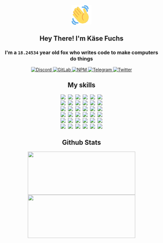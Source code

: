 <div><p align=center><img src=./resources/images/wave.gif width=64px height=64px></p><h2 align=center>Hey There! I'm Käse Fuchs</h2><h3 align=center>I'm a <code>18.24534</code> year old fox who writes code to make computers do things</h3><p align=center><a href=https://discord.com/users/507526681125322772><img alt=Discord src="https://img.shields.io/badge/Discord-5865F2?logo=discord&logoColor=white&style=flat-square#3c9e1725238b3a806c4dde768a72dd0a"> </a><a href=https://gitlab.com/kasefuchs><img alt=GitLab src="https://img.shields.io/badge/GitLab-330F63?logo=gitlab&logoColor=white&style=flat-square#3c9e1725238b3a806c4dde768a72dd0a"> </a><a href=https://npmjs.com/~kasefuchs><img alt=NPM src="https://img.shields.io/badge/NPM-CB3837?logo=npm&logoColor=white&style=flat-square#3c9e1725238b3a806c4dde768a72dd0a"> </a><a href=https://t.me/kasefuchs><img alt=Telegram src="https://img.shields.io/badge/Telegram-2CA5E0?logo=telegram&logoColor=white&style=flat-square#3c9e1725238b3a806c4dde768a72dd0a"> </a><a href=https://twitter.com/kasefuchs><img alt=Twitter src="https://img.shields.io/badge/Twitter-1DA1F2?logo=twitter&logoColor=white&style=flat-square#3c9e1725238b3a806c4dde768a72dd0a"></a></p><h2 align=center>My skills</h2><p align=center><a href=https://aws.amazon.com/ ><picture><source srcset="https://skillicons.dev/icons?i=aws&theme=dark#3c9e1725238b3a806c4dde768a72dd0a" media="(prefers-color-scheme: dark)"><source srcset="https://skillicons.dev/icons?i=aws&theme=light#3c9e1725238b3a806c4dde768a72dd0a" media="(prefers-color-scheme: light), (prefers-color-scheme: no-preference)"><img src="https://skillicons.dev/icons?i=aws&theme=light#3c9e1725238b3a806c4dde768a72dd0a"></picture></a>&nbsp;&nbsp;<a href=https://en.wikipedia.org/wiki/Bash_(Unix_shell)><picture><source srcset="https://skillicons.dev/icons?i=bash&theme=dark#3c9e1725238b3a806c4dde768a72dd0a" media="(prefers-color-scheme: dark)"><source srcset="https://skillicons.dev/icons?i=bash&theme=light#3c9e1725238b3a806c4dde768a72dd0a" media="(prefers-color-scheme: light), (prefers-color-scheme: no-preference)"><img src="https://skillicons.dev/icons?i=bash&theme=light#3c9e1725238b3a806c4dde768a72dd0a"></picture></a>&nbsp;&nbsp;<a href=https://discord.com/developers/docs><picture><source srcset="https://skillicons.dev/icons?i=bots&theme=dark#3c9e1725238b3a806c4dde768a72dd0a" media="(prefers-color-scheme: dark)"><source srcset="https://skillicons.dev/icons?i=bots&theme=light#3c9e1725238b3a806c4dde768a72dd0a" media="(prefers-color-scheme: light), (prefers-color-scheme: no-preference)"><img src="https://skillicons.dev/icons?i=bots&theme=light#3c9e1725238b3a806c4dde768a72dd0a"></picture></a>&nbsp;&nbsp;<a href=https://www.cloudflare.com/ ><picture><source srcset="https://skillicons.dev/icons?i=cloudflare&theme=dark#3c9e1725238b3a806c4dde768a72dd0a" media="(prefers-color-scheme: dark)"><source srcset="https://skillicons.dev/icons?i=cloudflare&theme=light#3c9e1725238b3a806c4dde768a72dd0a" media="(prefers-color-scheme: light), (prefers-color-scheme: no-preference)"><img src="https://skillicons.dev/icons?i=cloudflare&theme=light#3c9e1725238b3a806c4dde768a72dd0a"></picture></a>&nbsp;&nbsp;<a href=https://en.wikipedia.org/wiki/CSS><picture><source srcset="https://skillicons.dev/icons?i=css&theme=dark#3c9e1725238b3a806c4dde768a72dd0a" media="(prefers-color-scheme: dark)"><source srcset="https://skillicons.dev/icons?i=css&theme=light#3c9e1725238b3a806c4dde768a72dd0a" media="(prefers-color-scheme: light), (prefers-color-scheme: no-preference)"><img src="https://skillicons.dev/icons?i=css&theme=light#3c9e1725238b3a806c4dde768a72dd0a"></picture></a>&nbsp;&nbsp;<a href=https://www.docker.com/ ><picture><source srcset="https://skillicons.dev/icons?i=docker&theme=dark#3c9e1725238b3a806c4dde768a72dd0a" media="(prefers-color-scheme: dark)"><source srcset="https://skillicons.dev/icons?i=docker&theme=light#3c9e1725238b3a806c4dde768a72dd0a" media="(prefers-color-scheme: light), (prefers-color-scheme: no-preference)"><img src="https://skillicons.dev/icons?i=docker&theme=light#3c9e1725238b3a806c4dde768a72dd0a"></picture></a><br><a href=https://www.electronjs.org/ ><picture><source srcset="https://skillicons.dev/icons?i=electron&theme=dark#3c9e1725238b3a806c4dde768a72dd0a" media="(prefers-color-scheme: dark)"><source srcset="https://skillicons.dev/icons?i=electron&theme=light#3c9e1725238b3a806c4dde768a72dd0a" media="(prefers-color-scheme: light), (prefers-color-scheme: no-preference)"><img src="https://skillicons.dev/icons?i=electron&theme=light#3c9e1725238b3a806c4dde768a72dd0a"></picture></a>&nbsp;&nbsp;<a href=https://expressjs.com/ ><picture><source srcset="https://skillicons.dev/icons?i=express&theme=dark#3c9e1725238b3a806c4dde768a72dd0a" media="(prefers-color-scheme: dark)"><source srcset="https://skillicons.dev/icons?i=express&theme=light#3c9e1725238b3a806c4dde768a72dd0a" media="(prefers-color-scheme: light), (prefers-color-scheme: no-preference)"><img src="https://skillicons.dev/icons?i=express&theme=light#3c9e1725238b3a806c4dde768a72dd0a"></picture></a>&nbsp;&nbsp;<a href=https://www.figma.com/ ><picture><source srcset="https://skillicons.dev/icons?i=figma&theme=dark#3c9e1725238b3a806c4dde768a72dd0a" media="(prefers-color-scheme: dark)"><source srcset="https://skillicons.dev/icons?i=figma&theme=light#3c9e1725238b3a806c4dde768a72dd0a" media="(prefers-color-scheme: light), (prefers-color-scheme: no-preference)"><img src="https://skillicons.dev/icons?i=figma&theme=light#3c9e1725238b3a806c4dde768a72dd0a"></picture></a>&nbsp;&nbsp;<a href=https://firebase.google.com/ ><picture><source srcset="https://skillicons.dev/icons?i=firebase&theme=dark#3c9e1725238b3a806c4dde768a72dd0a" media="(prefers-color-scheme: dark)"><source srcset="https://skillicons.dev/icons?i=firebase&theme=light#3c9e1725238b3a806c4dde768a72dd0a" media="(prefers-color-scheme: light), (prefers-color-scheme: no-preference)"><img src="https://skillicons.dev/icons?i=firebase&theme=light#3c9e1725238b3a806c4dde768a72dd0a"></picture></a>&nbsp;&nbsp;<a href=https://flask.palletsprojects.com/ ><picture><source srcset="https://skillicons.dev/icons?i=flask&theme=dark#3c9e1725238b3a806c4dde768a72dd0a" media="(prefers-color-scheme: dark)"><source srcset="https://skillicons.dev/icons?i=flask&theme=light#3c9e1725238b3a806c4dde768a72dd0a" media="(prefers-color-scheme: light), (prefers-color-scheme: no-preference)"><img src="https://skillicons.dev/icons?i=flask&theme=light#3c9e1725238b3a806c4dde768a72dd0a"></picture></a>&nbsp;&nbsp;<a href=https://cloud.google.com/ ><picture><source srcset="https://skillicons.dev/icons?i=gcp&theme=dark#3c9e1725238b3a806c4dde768a72dd0a" media="(prefers-color-scheme: dark)"><source srcset="https://skillicons.dev/icons?i=gcp&theme=light#3c9e1725238b3a806c4dde768a72dd0a" media="(prefers-color-scheme: light), (prefers-color-scheme: no-preference)"><img src="https://skillicons.dev/icons?i=gcp&theme=light#3c9e1725238b3a806c4dde768a72dd0a"></picture></a><br><a href=https://git-scm.com/ ><picture><source srcset="https://skillicons.dev/icons?i=git&theme=dark#3c9e1725238b3a806c4dde768a72dd0a" media="(prefers-color-scheme: dark)"><source srcset="https://skillicons.dev/icons?i=git&theme=light#3c9e1725238b3a806c4dde768a72dd0a" media="(prefers-color-scheme: light), (prefers-color-scheme: no-preference)"><img src="https://skillicons.dev/icons?i=git&theme=light#3c9e1725238b3a806c4dde768a72dd0a"></picture></a>&nbsp;&nbsp;<a href=https://github.com/ ><picture><source srcset="https://skillicons.dev/icons?i=github&theme=dark#3c9e1725238b3a806c4dde768a72dd0a" media="(prefers-color-scheme: dark)"><source srcset="https://skillicons.dev/icons?i=github&theme=light#3c9e1725238b3a806c4dde768a72dd0a" media="(prefers-color-scheme: light), (prefers-color-scheme: no-preference)"><img src="https://skillicons.dev/icons?i=github&theme=light#3c9e1725238b3a806c4dde768a72dd0a"></picture></a>&nbsp;&nbsp;<a href=https://gitlab.com/ ><picture><source srcset="https://skillicons.dev/icons?i=gitlab&theme=dark#3c9e1725238b3a806c4dde768a72dd0a" media="(prefers-color-scheme: dark)"><source srcset="https://skillicons.dev/icons?i=gitlab&theme=light#3c9e1725238b3a806c4dde768a72dd0a" media="(prefers-color-scheme: light), (prefers-color-scheme: no-preference)"><img src="https://skillicons.dev/icons?i=gitlab&theme=light#3c9e1725238b3a806c4dde768a72dd0a"></picture></a>&nbsp;&nbsp;<a href=https://www.heroku.com/ ><picture><source srcset="https://skillicons.dev/icons?i=heroku&theme=dark#3c9e1725238b3a806c4dde768a72dd0a" media="(prefers-color-scheme: dark)"><source srcset="https://skillicons.dev/icons?i=heroku&theme=light#3c9e1725238b3a806c4dde768a72dd0a" media="(prefers-color-scheme: light), (prefers-color-scheme: no-preference)"><img src="https://skillicons.dev/icons?i=heroku&theme=light#3c9e1725238b3a806c4dde768a72dd0a"></picture></a>&nbsp;&nbsp;<a href=https://en.wikipedia.org/wiki/HTML><picture><source srcset="https://skillicons.dev/icons?i=html&theme=dark#3c9e1725238b3a806c4dde768a72dd0a" media="(prefers-color-scheme: dark)"><source srcset="https://skillicons.dev/icons?i=html&theme=light#3c9e1725238b3a806c4dde768a72dd0a" media="(prefers-color-scheme: light), (prefers-color-scheme: no-preference)"><img src="https://skillicons.dev/icons?i=html&theme=light#3c9e1725238b3a806c4dde768a72dd0a"></picture></a>&nbsp;&nbsp;<a href=https://en.wikipedia.org/wiki/JavaScript><picture><source srcset="https://skillicons.dev/icons?i=js&theme=dark#3c9e1725238b3a806c4dde768a72dd0a" media="(prefers-color-scheme: dark)"><source srcset="https://skillicons.dev/icons?i=js&theme=light#3c9e1725238b3a806c4dde768a72dd0a" media="(prefers-color-scheme: light), (prefers-color-scheme: no-preference)"><img src="https://skillicons.dev/icons?i=js&theme=light#3c9e1725238b3a806c4dde768a72dd0a"></picture></a><br><a href=https://en.wikipedia.org/wiki/Linux><picture><source srcset="https://skillicons.dev/icons?i=linux&theme=dark#3c9e1725238b3a806c4dde768a72dd0a" media="(prefers-color-scheme: dark)"><source srcset="https://skillicons.dev/icons?i=linux&theme=light#3c9e1725238b3a806c4dde768a72dd0a" media="(prefers-color-scheme: light), (prefers-color-scheme: no-preference)"><img src="https://skillicons.dev/icons?i=linux&theme=light#3c9e1725238b3a806c4dde768a72dd0a"></picture></a>&nbsp;&nbsp;<a href=https://mui.com/ ><picture><source srcset="https://skillicons.dev/icons?i=materialui&theme=dark#3c9e1725238b3a806c4dde768a72dd0a" media="(prefers-color-scheme: dark)"><source srcset="https://skillicons.dev/icons?i=materialui&theme=light#3c9e1725238b3a806c4dde768a72dd0a" media="(prefers-color-scheme: light), (prefers-color-scheme: no-preference)"><img src="https://skillicons.dev/icons?i=materialui&theme=light#3c9e1725238b3a806c4dde768a72dd0a"></picture></a>&nbsp;&nbsp;<a href=https://en.wikipedia.org/wiki/Markdown><picture><source srcset="https://skillicons.dev/icons?i=md&theme=dark#3c9e1725238b3a806c4dde768a72dd0a" media="(prefers-color-scheme: dark)"><source srcset="https://skillicons.dev/icons?i=md&theme=light#3c9e1725238b3a806c4dde768a72dd0a" media="(prefers-color-scheme: light), (prefers-color-scheme: no-preference)"><img src="https://skillicons.dev/icons?i=md&theme=light#3c9e1725238b3a806c4dde768a72dd0a"></picture></a>&nbsp;&nbsp;<a href=https://www.mongodb.com/ ><picture><source srcset="https://skillicons.dev/icons?i=mongodb&theme=dark#3c9e1725238b3a806c4dde768a72dd0a" media="(prefers-color-scheme: dark)"><source srcset="https://skillicons.dev/icons?i=mongodb&theme=light#3c9e1725238b3a806c4dde768a72dd0a" media="(prefers-color-scheme: light), (prefers-color-scheme: no-preference)"><img src="https://skillicons.dev/icons?i=mongodb&theme=light#3c9e1725238b3a806c4dde768a72dd0a"></picture></a>&nbsp;&nbsp;<a href=https://www.mysql.com/ ><picture><source srcset="https://skillicons.dev/icons?i=mysql&theme=dark#3c9e1725238b3a806c4dde768a72dd0a" media="(prefers-color-scheme: dark)"><source srcset="https://skillicons.dev/icons?i=mysql&theme=light#3c9e1725238b3a806c4dde768a72dd0a" media="(prefers-color-scheme: light), (prefers-color-scheme: no-preference)"><img src="https://skillicons.dev/icons?i=mysql&theme=light#3c9e1725238b3a806c4dde768a72dd0a"></picture></a>&nbsp;&nbsp;<a href=https://nextjs.org/ ><picture><source srcset="https://skillicons.dev/icons?i=nextjs&theme=dark#3c9e1725238b3a806c4dde768a72dd0a" media="(prefers-color-scheme: dark)"><source srcset="https://skillicons.dev/icons?i=nextjs&theme=light#3c9e1725238b3a806c4dde768a72dd0a" media="(prefers-color-scheme: light), (prefers-color-scheme: no-preference)"><img src="https://skillicons.dev/icons?i=nextjs&theme=light#3c9e1725238b3a806c4dde768a72dd0a"></picture></a><br><a href=https://nodejs.org/en/ ><picture><source srcset="https://skillicons.dev/icons?i=nodejs&theme=dark#3c9e1725238b3a806c4dde768a72dd0a" media="(prefers-color-scheme: dark)"><source srcset="https://skillicons.dev/icons?i=nodejs&theme=light#3c9e1725238b3a806c4dde768a72dd0a" media="(prefers-color-scheme: light), (prefers-color-scheme: no-preference)"><img src="https://skillicons.dev/icons?i=nodejs&theme=light#3c9e1725238b3a806c4dde768a72dd0a"></picture></a>&nbsp;&nbsp;<a href=https://www.postgresql.org/ ><picture><source srcset="https://skillicons.dev/icons?i=postgres&theme=dark#3c9e1725238b3a806c4dde768a72dd0a" media="(prefers-color-scheme: dark)"><source srcset="https://skillicons.dev/icons?i=postgres&theme=light#3c9e1725238b3a806c4dde768a72dd0a" media="(prefers-color-scheme: light), (prefers-color-scheme: no-preference)"><img src="https://skillicons.dev/icons?i=postgres&theme=light#3c9e1725238b3a806c4dde768a72dd0a"></picture></a>&nbsp;&nbsp;<a href=https://learn.microsoft.com/en-us/powershell/ ><picture><source srcset="https://skillicons.dev/icons?i=powershell&theme=dark#3c9e1725238b3a806c4dde768a72dd0a" media="(prefers-color-scheme: dark)"><source srcset="https://skillicons.dev/icons?i=powershell&theme=light#3c9e1725238b3a806c4dde768a72dd0a" media="(prefers-color-scheme: light), (prefers-color-scheme: no-preference)"><img src="https://skillicons.dev/icons?i=powershell&theme=light#3c9e1725238b3a806c4dde768a72dd0a"></picture></a>&nbsp;&nbsp;<a href=https://www.python.org/ ><picture><source srcset="https://skillicons.dev/icons?i=py&theme=dark#3c9e1725238b3a806c4dde768a72dd0a" media="(prefers-color-scheme: dark)"><source srcset="https://skillicons.dev/icons?i=py&theme=light#3c9e1725238b3a806c4dde768a72dd0a" media="(prefers-color-scheme: light), (prefers-color-scheme: no-preference)"><img src="https://skillicons.dev/icons?i=py&theme=light#3c9e1725238b3a806c4dde768a72dd0a"></picture></a>&nbsp;&nbsp;<a href=https://www.raspberrypi.org/ ><picture><source srcset="https://skillicons.dev/icons?i=raspberrypi&theme=dark#3c9e1725238b3a806c4dde768a72dd0a" media="(prefers-color-scheme: dark)"><source srcset="https://skillicons.dev/icons?i=raspberrypi&theme=light#3c9e1725238b3a806c4dde768a72dd0a" media="(prefers-color-scheme: light), (prefers-color-scheme: no-preference)"><img src="https://skillicons.dev/icons?i=raspberrypi&theme=light#3c9e1725238b3a806c4dde768a72dd0a"></picture></a>&nbsp;&nbsp;<a href=https://reactjs.org/ ><picture><source srcset="https://skillicons.dev/icons?i=react&theme=dark#3c9e1725238b3a806c4dde768a72dd0a" media="(prefers-color-scheme: dark)"><source srcset="https://skillicons.dev/icons?i=react&theme=light#3c9e1725238b3a806c4dde768a72dd0a" media="(prefers-color-scheme: light), (prefers-color-scheme: no-preference)"><img src="https://skillicons.dev/icons?i=react&theme=light#3c9e1725238b3a806c4dde768a72dd0a"></picture></a><br><a href=https://redux.js.org/ ><picture><source srcset="https://skillicons.dev/icons?i=redux&theme=dark#3c9e1725238b3a806c4dde768a72dd0a" media="(prefers-color-scheme: dark)"><source srcset="https://skillicons.dev/icons?i=redux&theme=light#3c9e1725238b3a806c4dde768a72dd0a" media="(prefers-color-scheme: light), (prefers-color-scheme: no-preference)"><img src="https://skillicons.dev/icons?i=redux&theme=light#3c9e1725238b3a806c4dde768a72dd0a"></picture></a>&nbsp;&nbsp;<a href=https://en.wikipedia.org/wiki/Regular_expression><picture><source srcset="https://skillicons.dev/icons?i=regex&theme=dark#3c9e1725238b3a806c4dde768a72dd0a" media="(prefers-color-scheme: dark)"><source srcset="https://skillicons.dev/icons?i=regex&theme=light#3c9e1725238b3a806c4dde768a72dd0a" media="(prefers-color-scheme: light), (prefers-color-scheme: no-preference)"><img src="https://skillicons.dev/icons?i=regex&theme=light#3c9e1725238b3a806c4dde768a72dd0a"></picture></a>&nbsp;&nbsp;<a href=https://en.wikipedia.org/wiki/Sass_(stylesheet_language)><picture><source srcset="https://skillicons.dev/icons?i=sass&theme=dark#3c9e1725238b3a806c4dde768a72dd0a" media="(prefers-color-scheme: dark)"><source srcset="https://skillicons.dev/icons?i=sass&theme=light#3c9e1725238b3a806c4dde768a72dd0a" media="(prefers-color-scheme: light), (prefers-color-scheme: no-preference)"><img src="https://skillicons.dev/icons?i=sass&theme=light#3c9e1725238b3a806c4dde768a72dd0a"></picture></a>&nbsp;&nbsp;<a href=https://www.typescriptlang.org/ ><picture><source srcset="https://skillicons.dev/icons?i=ts&theme=dark#3c9e1725238b3a806c4dde768a72dd0a" media="(prefers-color-scheme: dark)"><source srcset="https://skillicons.dev/icons?i=ts&theme=light#3c9e1725238b3a806c4dde768a72dd0a" media="(prefers-color-scheme: light), (prefers-color-scheme: no-preference)"><img src="https://skillicons.dev/icons?i=ts&theme=light#3c9e1725238b3a806c4dde768a72dd0a"></picture></a>&nbsp;&nbsp;<a href=https://unity.com/ ><picture><source srcset="https://skillicons.dev/icons?i=unity&theme=dark#3c9e1725238b3a806c4dde768a72dd0a" media="(prefers-color-scheme: dark)"><source srcset="https://skillicons.dev/icons?i=unity&theme=light#3c9e1725238b3a806c4dde768a72dd0a" media="(prefers-color-scheme: light), (prefers-color-scheme: no-preference)"><img src="https://skillicons.dev/icons?i=unity&theme=light#3c9e1725238b3a806c4dde768a72dd0a"></picture></a>&nbsp;&nbsp;<a href=https://workers.cloudflare.com/ ><picture><source srcset="https://skillicons.dev/icons?i=workers&theme=dark#3c9e1725238b3a806c4dde768a72dd0a" media="(prefers-color-scheme: dark)"><source srcset="https://skillicons.dev/icons?i=workers&theme=light#3c9e1725238b3a806c4dde768a72dd0a" media="(prefers-color-scheme: light), (prefers-color-scheme: no-preference)"><img src="https://skillicons.dev/icons?i=workers&theme=light#3c9e1725238b3a806c4dde768a72dd0a"></picture></a><br></p><h2 align=center>Github Stats</h2><p align=center><picture><source srcset="https://github-readme-stats-kasefuchs.vercel.app/api/?count_private=true&hide_border=true&hide_rank=true&line_height=20&hide_title=true&username=Kasefuchs&theme=dark#3c9e1725238b3a806c4dde768a72dd0a" media="(prefers-color-scheme: dark)"><source srcset="https://github-readme-stats-kasefuchs.vercel.app/api/?count_private=true&hide_border=true&hide_rank=true&line_height=20&hide_title=true&username=Kasefuchs&theme=light#3c9e1725238b3a806c4dde768a72dd0a" media="(prefers-color-scheme: light), (prefers-color-scheme: no-preference)"><img align=middle width=350 height=140 src="https://github-readme-stats-kasefuchs.vercel.app/api/?count_private=true&hide_border=true&hide_rank=true&line_height=20&hide_title=true&username=Kasefuchs&theme=light#3c9e1725238b3a806c4dde768a72dd0a"></picture><picture><source srcset="https://github-readme-stats-kasefuchs.vercel.app/api/top-langs/?count_private=true&hide_border=true&layout=compact&username=Kasefuchs&theme=dark#3c9e1725238b3a806c4dde768a72dd0a" media="(prefers-color-scheme: dark)"><source srcset="https://github-readme-stats-kasefuchs.vercel.app/api/top-langs/?count_private=true&hide_border=true&layout=compact&username=Kasefuchs&theme=light#3c9e1725238b3a806c4dde768a72dd0a" media="(prefers-color-scheme: light), (prefers-color-scheme: no-preference)"><img align=middle width=350 height=140 src="https://github-readme-stats-kasefuchs.vercel.app/api/top-langs/?count_private=true&hide_border=true&layout=compact&username=Kasefuchs&theme=light#3c9e1725238b3a806c4dde768a72dd0a"></picture></p><img src="https://hit.yhype.me/github/profile?user_id=64592097#3c9e1725238b3a806c4dde768a72dd0a" alt=""></div>